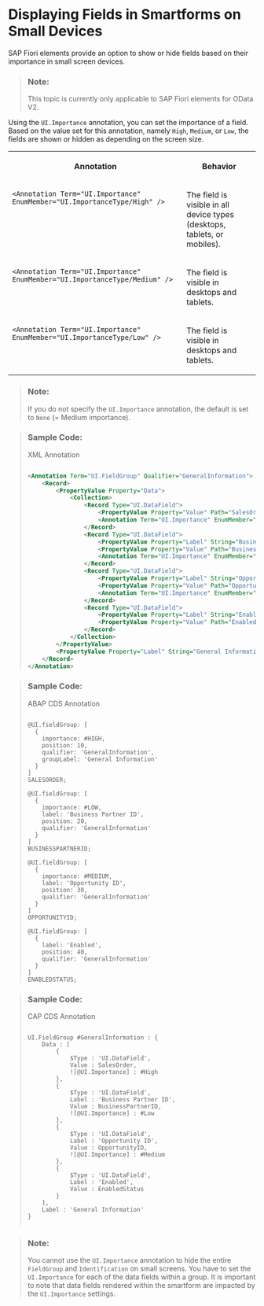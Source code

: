 <!-- loio0096cd2e7abb4c3fb11cf4dedc9fa740 -->

# Displaying Fields in Smartforms on Small Devices

SAP Fiori elements provide an option to show or hide fields based on their importance in small screen devices.

> ### Note:  
> This topic is currently only applicable to SAP Fiori elements for OData V2.

Using the `UI.Importance` annotation, you can set the importance of a field. Based on the value set for this annotation, namely `High`, `Medium`, or `Low`, the fields are shown or hidden as depending on the screen size.


<table>
<tr>
<th valign="top">

Annotation



</th>
<th valign="top">

Behavior



</th>
</tr>
<tr>
<td valign="top">

 `<Annotation Term="UI.Importance" EnumMember="UI.ImportanceType/High" />` 



</td>
<td valign="top">

The field is visible in all device types \(desktops, tablets, or mobiles\).



</td>
</tr>
<tr>
<td valign="top">

 `<Annotation Term="UI.Importance" EnumMember="UI.ImportanceType/Medium" />` 



</td>
<td valign="top">

The field is visible in desktops and tablets.



</td>
</tr>
<tr>
<td valign="top">

 `<Annotation Term="UI.Importance" EnumMember="UI.ImportanceType/Low" />` 



</td>
<td valign="top">

The field is visible in desktops and tablets.



</td>
</tr>
</table>



> ### Note:  
> If you do not specify the `UI.Importance` annotation, the default is set to `None` \(= Medium importance\).

> ### Sample Code:  
> XML Annotation
> 
> ```xml
> 
> <Annotation Term="UI.FieldGroup" Qualifier="GeneralInformation">
>     <Record>
>         <PropertyValue Property="Data">
>             <Collection>
>                 <Record Type="UI.DataField">
>                     <PropertyValue Property="Value" Path="SalesOrder"/>
>                     <Annotation Term="UI.Importance" EnumMember="UI.ImportanceType/High"/>
>                 </Record>
>                 <Record Type="UI.DataField">
>                     <PropertyValue Property="Label" String="Business Partner ID"/>
>                     <PropertyValue Property="Value" Path="BusinessPartnerID"/>
>                     <Annotation Term="UI.Importance" EnumMember="UI.ImportanceType/Low"/>
>                 </Record>
>                 <Record Type="UI.DataField">
>                     <PropertyValue Property="Label" String="Opportunity ID"/>
>                     <PropertyValue Property="Value" Path="OpportunityID"/>
>                     <Annotation Term="UI.Importance" EnumMember="UI.ImportanceType/Medium"/>
>                 </Record>
>                 <Record Type="UI.DataField">
>                     <PropertyValue Property="Label" String="Enabled"/>
>                     <PropertyValue Property="Value" Path="EnabledStatus"/>
>                 </Record>
>             </Collection>
>         </PropertyValue>
>         <PropertyValue Property="Label" String="General Information"/>
>     </Record>
> </Annotation>
> ```

> ### Sample Code:  
> ABAP CDS Annotation
> 
> ```
> 
> @UI.fieldGroup: [
>   {
>     importance: #HIGH,
>     position: 10,
>     qualifier: 'GeneralInformation',
>     groupLabel: 'General Information'
>   }
> ]
> SALESORDER;
> 
> @UI.fieldGroup: [
>   {
>     importance: #LOW,
>     label: 'Business Partner ID',
>     position: 20,
>     qualifier: 'GeneralInformation'
>   }
> ]
> BUSINESSPARTNERID;
> 
> @UI.fieldGroup: [
>   {
>     importance: #MEDIUM,
>     label: 'Opportunity ID',
>     position: 30,
>     qualifier: 'GeneralInformation'
>   }
> ]
> OPPORTUNITYID;
> 
> @UI.fieldGroup: [
>   {
>     label: 'Enabled',
>     position: 40,
>     qualifier: 'GeneralInformation'
>   }
> ]
> ENABLEDSTATUS;
> 
> ```

> ### Sample Code:  
> CAP CDS Annotation
> 
> ```
> 
> UI.FieldGroup #GeneralInformation : {
>     Data : [
>         {
>             $Type : 'UI.DataField',
>             Value : SalesOrder,
>             ![@UI.Importance] : #High
>         },
>         {
>             $Type : 'UI.DataField',
>             Label : 'Business Partner ID',
>             Value : BusinessPartnerID,
>             ![@UI.Importance] : #Low
>         },
>         {
>             $Type : 'UI.DataField',
>             Label : 'Opportunity ID',
>             Value : OpportunityID,
>             ![@UI.Importance] : #Medium
>         },
>         {
>             $Type : 'UI.DataField',
>             Label : 'Enabled',
>             Value : EnabledStatus
>         }
>     ],
>     Label : 'General Information'
> }
> 
> 
> ```

> ### Note:  
> You cannot use the `UI.Importance` annotation to hide the entire `FieldGroup` and `Identification` on small screens. You have to set the `UI.Importance` for each of the data fields within a group. It is important to note that data fields rendered within the smartform are impacted by the `UI.Importance` settings.


